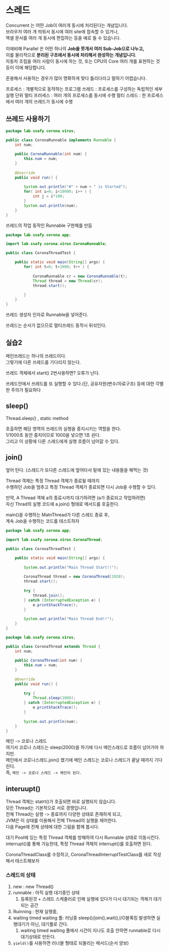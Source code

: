 # 스레드 

Concurrent 는 어떤 Job이 여러개 동시에 처리된다는 개념입니다.    
브라우저 여러 개 띄워서 동시에 여러 site에 접속할 수 있거나,        
엑셀 문서를 여러 개 동시에 편집하는 등을 예로 들 수 있습니다.       
 
이에비해 Parallel 은 어떤 하나의 **Job을 쪼개서 여러 Sub-Job으로 나누고,**         
이를 물리적으로 **분리된 구조에서 동시에 처리해서 완성하는 개념입니다.**              
자동차 조립을 여러 사람이 동시에 하는 것, 또는 CPU의 Core 여러 개를 표현하는 것 등이 이에 해당합니다.   

혼용해서 사용하는 경우가 많아 명확하게 맞다 틀리다라고 말하기 어렵습니다.   

프로세스 : 개별적으로 동작하는 프로그램
쓰레드 : 프로세스를 구성하는 독립적인 세부 실행 단위 
멀티 프러세스 : 여러 개의 프로세스를 동시에 수행
멀티 스레드 : 한 프로세스에서 여러 개의 쓰레드가 동시에 수행 

## 쓰레드 사용하기  
```java
package lab.ssafy.corona.virus;

public class CoronaRunnable implements Runnable {
	int num;
	
	public CoronaRunnable(int num) {
		this.num = num;
	}
	
	@Override
	public void run() {
		
		System.out.println("#" + num + " is Started");
		for( int i=0; i<10000; i++ ) {
			int j = i*100;
		}
		System.out.println(num);
	}
}
```
쓰레드의 작업 동작인 Runnable 구현체를 만듬   
  
```java
package lab.ssafy.corona.app;

import lab.ssafy.corona.virus.CoronaRunnable;

public class CoronaThreadTest {

	public static void main(String[] args) {
		for( int t=0; t<1000; t++ ) {
			
			CoronaRunnable cr = new CoronaRunnable(t);
			Thread thread = new Thread(cr);
			thread.start();
			
		}
	}
}
```
쓰레드 생성자 인자로 Runnable을 넣어준다.   

쓰레드는 순서가 없으므로 멀티쓰레드 동작시 뒤섞인다.   

## 실습2
   
메인쓰레드는 하나의 쓰레드이다.      
그렇기에 다른 쓰레드를 기다리지 않는다.     
   
쓰레드 객체에서 start() 2번사용하면? 오류가 난다.       
      
쓰레드안에서 쓰레드를 또 실행할 수 있다.(단, 공유자원(변수/자료구조) 등에 대한 각별한 주의가 필요하다       


## sleep()  
Thread.sleep() , static method  
  
호출하면 해당 영역의 쓰레드의 실행을 중지시키는 역할을 한다.       
1/1000초 동안 중지이므로 1000을 넣으면 1초 쉰다.     
그리고 이 상황에 다른 스레드에게 실행 흐름이 넘어갈 수 있다.   

## join()   
엎어 탄다. (스레드가 또다른 스레드에 엎어타서 밑에 있는 내용들을 해먹는 것)    
  
Thread 객체는 특정 Thread 객체가 종료될 때까지     
수행하던 Job을 멈추고 특정 Thread 객체가 종료되면 다시 Job을 수행할 수 있다.     
    
만약, A Thread 객체 a의 종료시까지 대기하려면 (a가 종료되고 작업하려면)     
자신 Thrad의 실행 코드에 a.join() 형태로 메서드를 호출한다.   

main()을 수행하는 MatnThread가 다른 스레드 종료 후,  
계속 Job을 수행하는 코드를 테스트하자  

```java
package lab.ssafy.corona.app;

import lab.ssafy.corona.virus.CoronaThread;

public class CoronaThreadTest {

	public static void main(String[] args) {
		
		System.out.println("Main Thread Start!!");
		
		CoronaThread thread = new CoronaThread(2020);
		thread.start();
		
		try {
			thread.join();
		} catch (InterruptedException e) {
			e.printStackTrace();
		}
		
		System.out.println("Main Thread End!!");
	}
}

```

```java
package lab.ssafy.corona.virus;

public class CoronaThread extends Thread {
	int num;
	
	public CoronaThread(int num) {
		this.num = num;
	}
	
	@Override
	public void run() {
		
		try {
			Thread.sleep(2000);
		} catch (InterruptedException e) {
			e.printStackTrace();
		}
		
		System.out.println(num);
	}
}
```
메인 -> 코로나 스레드  
여기서 코로나 스레드는 sleep(2000)을 하기에 다시 메인스레드로 흐름이 넘어가야 하지만.    
메인에서 코로나스레드.join() 했기에 메인 스레드는 코로나 스레드가 끝날 때까지 기다린다.   
즉, `메인 -> 코로나 스레드 -> 메인이 된다.`   
   
## interuupt()   
Thread 객체는 statrt()가 호출되면 바로 실행되지 않습니다.      
모든 Thread는 기본적으로 서로 경쟁입니다.     
전체 Thread는 실행 -> 종료까지 다양한 상태로 존재하게 되고,     
JVM은 이 상태를 이용해서 전체 Thread의 실행을 제어한다.        
다음 Page에 전체 상태에 대한 그림을 함께 봅시다.       
    
대기 Pool에 있는 특정 Thread 객체를 방해하여 다시 Runnable 상태로 이동시킨다.     
interrupt()를 통해 가능한데, 특정 Thread 객체의 interrupt()를 호출하면 된다.    


CoronaThreadClass를 수정하고, CoronaThreadInterruptTestClass를 새로 작성해서 테스트해보자     
   
### 스레드의 상태  
1. new : new Thread() 
2. runnable : 아직 실행 대기중인 상태 
    1. 등록된것 + 스레드 스케줄러로 인해 실행에 있다가 다시 대기되는 객체가 대기되는 공간   
3. Ruinning : 현재 실행중,  
4. waiting timed waiting  풀: 러닝중 sleep()/join(),wait(),I/O블록킹 발생하면 실행대기가 아닌, 대기풀로 간다.  
    1. waiting timed waiting 풀에서 시간이 지나도 호출 안하면 runnable로 다시 대기상태로 만든다.     
5. `yield()`를 사용하면 러너블 형태로 되돌리는 메서드(순서 양보)    
     
  
  





